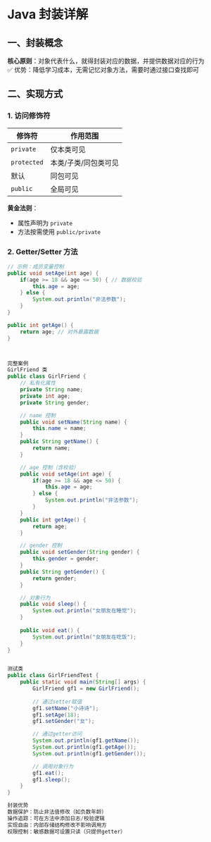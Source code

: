 # Java 封装详解

## 一、封装概念
**核心原则**：对象代表什么，就得封装对应的数据，并提供数据对应的行为  
✅ 优势：降低学习成本，无需记忆对象方法，需要时通过接口查找即可

## 二、实现方式

### 1. 访问修饰符
| 修饰符      | 作用范围             |
| ----------- | -------------------- |
| `private`   | 仅本类可见           |
| `protected` | 本类/子类/同包类可见 |
| 默认        | 同包可见             |
| `public`    | 全局可见             |

**黄金法则**：
- 属性声明为 `private`
- 方法按需使用 `public/private`

### 2. Getter/Setter 方法
```java
// 示例：成员变量控制
public void setAge(int age) {
    if(age >= 18 && age <= 50) { // 数据校验
        this.age = age;
    } else {
        System.out.println("非法参数");
    }
}

public int getAge() {
    return age; // 对外暴露数据
}



完整案例
GirlFriend 类
public class GirlFriend {
    // 私有化属性
    private String name;
    private int age;
    private String gender;

    // name 控制
    public void setName(String name) {
        this.name = name;
    }
    public String getName() {
        return name;
    }

    // age 控制（含校验）
    public void setAge(int age) {
        if(age >= 18 && age <= 50) {
            this.age = age;
        } else {
            System.out.println("非法参数");
        }
    }
    public int getAge() {
        return age;
    }

    // gender 控制
    public void setGender(String gender) {
        this.gender = gender;
    }
    public String getGender() {
        return gender;
    }

    // 对象行为
    public void sleep() {
        System.out.println("女朋友在睡觉");
    }
    
    public void eat() {
        System.out.println("女朋友在吃饭");
    }
}


测试类
public class GirlFriendTest {
    public static void main(String[] args) {
        GirlFriend gf1 = new GirlFriend();
        
        // 通过setter赋值
        gf1.setName("小诗诗");
        gf1.setAge(18);
        gf1.setGender("女");

        // 通过getter访问
        System.out.println(gf1.getName());
        System.out.println(gf1.getAge());
        System.out.println(gf1.getGender());

        // 调用对象行为
        gf1.eat();
        gf1.sleep();
    }
}

封装优势
数据保护：防止非法值修改（如负数年龄）
操作追踪：可在方法中添加日志/校验逻辑
实现自由：内部存储结构修改不影响调用方
权限控制：敏感数据可设置只读（只提供getter）